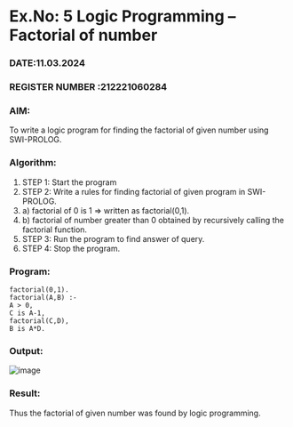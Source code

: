 # Ex.No: 5   Logic Programming – Factorial of number   
### DATE:11.03.2024                                                                       
### REGISTER NUMBER :212221060284
### AIM: 
To  write  a logic program for finding the factorial of given number using SWI-PROLOG. 
### Algorithm:
1. STEP 1: Start the program
2. STEP 2:  Write a rules for finding factorial of given program in SWI-PROLOG.
3.   a)	factorial of 0 is 1 => written as factorial(0,1).
4.   b)	factorial of number greater than 0 obtained by recursively calling the factorial    function.
5. STEP 3: Run the program  to find answer of  query.
6. STEP 4: Stop the program.

### Program:
```
factorial(0,1).
factorial(A,B) :-
A > 0,
C is A-1,
factorial(C,D),
B is A*D.
```

### Output:
![image](https://github.com/thiru23123/AI_Lab_2023-24/assets/160303733/e0c493b7-2d81-4026-a163-e8231334d014)


### Result:
Thus the factorial of given number was found by logic programming. 
